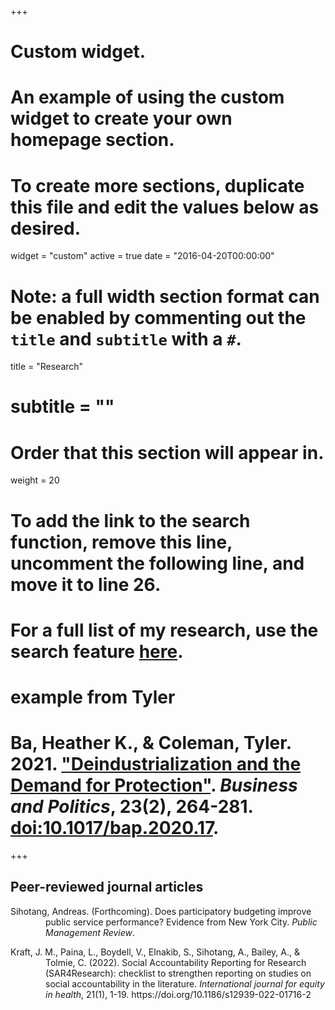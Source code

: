 +++
# Custom widget.
# An example of using the custom widget to create your own homepage section.
# To create more sections, duplicate this file and edit the values below as desired.
widget = "custom"
active = true
date = "2016-04-20T00:00:00"

# Note: a full width section format can be enabled by commenting out the `title` and `subtitle` with a `#`.
title = "Research"
# subtitle = ""


# Order that this section will appear in.
weight = 20

# To add the link to the search function, remove this line, uncomment the following line, and move it to line 26.
# For a full list of my research, use the search feature [here](https://www.jacobauthement.com/publication).

# example from Tyler
# Ba, Heather K., & Coleman, Tyler. 2021. ["Deindustrialization and the Demand for Protection"](https://www.tyler-coleman.com/publication/bacoleman2021). _Business and Politics_, 23(2), 264-281. [doi:10.1017/bap.2020.17](https://doi.org/10.1017/bap.2020.17).


+++
<h2>Peer-reviewed journal articles</h2>

<div style="padding-left: 4em; text-indent: -4em;">

<p>Sihotang, Andreas. (Forthcoming). Does participatory budgeting improve public service performance? Evidence from New York City.</a> <i>Public Management Review</i>. 
  
<p>Kraft, J. M., Paina, L., Boydell, V., Elnakib, S., Sihotang, A., Bailey, A., & Tolmie, C. (2022). Social Accountability Reporting for Research (SAR4Research): checklist to strengthen reporting on studies on social accountability in the literature.</a> <i>International journal for equity in health</i>, 21(1), 1-19. https://doi.org/10.1186/s12939-022-01716-2 </p>


</div>

